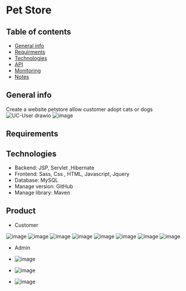 # Pet Store


## Table of contents
* [General info](#general-info)
* [Requirments](#Requirements)
* [Technologies](#technologies)
* [API](#API)
* [Monitoring](#monitoring)
* [Notes](#notes)


## General info
Create a website petstore allow customer adopt cats or dogs
![UC-User drawio](https://github.com/nhungdothi155/HCL_PROJECT_PET_STORE/assets/77849669/f8384801-7c5b-4a2d-a16f-130b630b784e)
![image](https://github.com/nhungdothi155/HCL_PROJECT_PET_STORE/assets/77849669/53106b47-7d2a-4ec2-b9c8-53a562f63e3b)

## Requirements


## Technologies
* Backend: JSP, Servlet ,Hibernate
* Frontend: Sass, Css , HTML, Javascript, Jquery
* Database: MySQL 
* Manage version: GitHub
* Manage library: Maven
  
## Product
* Customer

![image](https://github.com/nhungdothi155/Pet-Store/assets/77849669/e61244b2-9ac7-498c-b86a-64dbe1f4b5cd)
![image](https://github.com/nhungdothi155/Pet-Store/assets/77849669/2ca967ae-8ee1-4584-a0af-eb4cc6397452)
![image](https://github.com/nhungdothi155/Pet-Store/assets/77849669/ed3ec771-79d8-4239-9b5c-02cad0dde2a8)
![image](https://github.com/nhungdothi155/Pet-Store/assets/77849669/7c9bf591-8bd3-4188-8475-480233bb688b)
![image](https://github.com/nhungdothi155/Pet-Store/assets/77849669/a26db431-031e-4fbb-b464-c416ab596d2e)
![image](https://github.com/nhungdothi155/Pet-Store/assets/77849669/23f809c4-5989-4a66-becf-7351cf83f1f1)
![image](https://github.com/nhungdothi155/Pet-Store/assets/77849669/370b860f-5250-400b-8c3b-08fc163ac9c5)
![image](https://github.com/nhungdothi155/Pet-Store/assets/77849669/65b4779d-1c60-4bcc-af04-b5755442e0b0)

* Admin

* ![image](https://github.com/nhungdothi155/Pet-Store/assets/77849669/988984ea-d062-48ef-9461-9a5794fac84d)
* ![image](https://github.com/nhungdothi155/Pet-Store/assets/77849669/9dd69efa-94ec-4b1f-9a47-b992771d0e41)
* ![image](https://github.com/nhungdothi155/Pet-Store/assets/77849669/0f951767-93ba-489c-8aa9-16578582368b)



